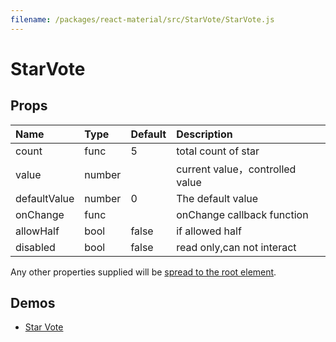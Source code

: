 ```yaml
---
filename: /packages/react-material/src/StarVote/StarVote.js
---
```


<!--- This documentation is automatically generated, do not try to edit it. -->

# StarVote



## Props

| Name | Type | Default | Description |
|:-----|:-----|:--------|:------------|
| <span class="prop-name">count</span> | <span class="prop-type">func | <span class="prop-default">5</span> | total count of star |
| <span class="prop-name">value</span> | <span class="prop-type">number |  | current value，controlled value |
| <span class="prop-name">defaultValue</span> | <span class="prop-type">number | <span class="prop-default">0</span> | The default value |
| <span class="prop-name">onChange</span> | <span class="prop-type">func |  | onChange callback function |
| <span class="prop-name">allowHalf</span> | <span class="prop-type">bool | <span class="prop-default">false</span> | if allowed half |
| <span class="prop-name">disabled</span> | <span class="prop-type">bool | <span class="prop-default">false</span> | read only,can not interact |

Any other properties supplied will be [spread to the root element](/guides/api#spread).

## Demos

- [Star Vote](/demos/star-vote)

